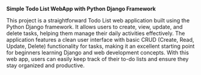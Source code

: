 **Simple Todo List WebApp with Python Django Framework**

This project is a straightforward Todo List web application built using the Python Django framework. It allows users to create, view, update, and delete tasks, helping them manage their daily activities effectively. The application features a clean user interface with basic CRUD (Create, Read, Update, Delete) functionality for tasks, making it an excellent starting point for beginners learning Django and web development concepts. With this web app, users can easily keep track of their to-do lists and ensure they stay organized and productive.
